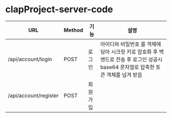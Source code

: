 # clapProject-server-code


| URL                    | Method  | 기능             | 설명                                                           |
| ---------------------- | ------- | --------------- | ------------------------------------------------------------- |
| /api/account/login     |  POST   | 로그인            | 아이디와 비밀번호 를 객체에 담아 시크릿 키로 암호화 후 백엔드로 전송 후 로그인 성공시 base64 문자열로 압축한 토큰 객체를 넘겨 받음
| /api/account/register  |  POST   | 회원가입           |                                                               |
